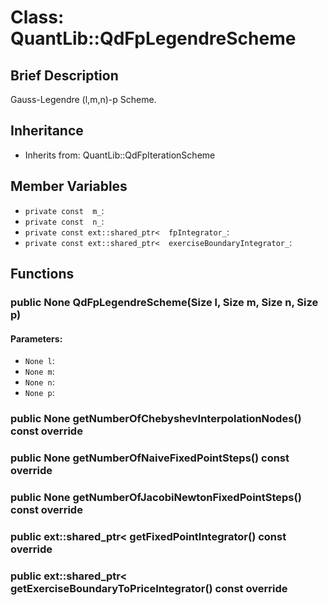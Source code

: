 # Class: QuantLib::QdFpLegendreScheme

## Brief Description
Gauss-Legendre (l,m,n)-p Scheme. 

## Inheritance
- Inherits from: QuantLib::QdFpIterationScheme

## Member Variables
- `private const  m_`: 
- `private const  n_`: 
- `private const ext::shared_ptr<  fpIntegrator_`: 
- `private const ext::shared_ptr<  exerciseBoundaryIntegrator_`: 

## Functions
### public None QdFpLegendreScheme(Size l, Size m, Size n, Size p)

#### Parameters:
- `None l`: 
- `None m`: 
- `None n`: 
- `None p`: 

### public None getNumberOfChebyshevInterpolationNodes() const override


### public None getNumberOfNaiveFixedPointSteps() const override


### public None getNumberOfJacobiNewtonFixedPointSteps() const override


### public ext::shared_ptr<  getFixedPointIntegrator() const override


### public ext::shared_ptr<  getExerciseBoundaryToPriceIntegrator() const override


